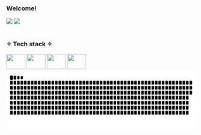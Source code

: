 ### Welcome!
<div>
<img height="160em" src="https://github-readme-stats.vercel.app/api?username=beaalvess&show_icons=true&theme=midnight-purple&include_all_commits=true&count_private=true"/>
<img height="160em" src="https://github-readme-stats.vercel.app/api/top-langs/?username=beaalvess&layout=compact&langs_count=16&theme=midnight-purple"/>
</div>

<div style="display: inline_block"><br>
  
### ✧ Tech stack ✧
<img height="40" width="50" src="https://cdn.jsdelivr.net/gh/devicons/devicon@latest/icons/csharp/csharp-original.svg"/>
<img height="40" width="50" src="https://cdn.jsdelivr.net/gh/devicons/devicon@latest/icons/java/java-original.svg"/>
<img height="40" width="50" src="https://cdn.jsdelivr.net/gh/devicons/devicon@latest/icons/html5/html5-original.svg"/>
<img height="40" width="50"  src="https://cdn.jsdelivr.net/gh/devicons/devicon@latest/icons/css3/css3-original.svg" />
</div>
<img style="align-items: center" height="160em" alt="GitHub Snake" src="https://raw.githubusercontent.com/beaalvess/beaalvess/output/github-contribution-grid-snake-dark.svg"/>

<!--
**beaalvess/beaalvess** is a ✨ _special_ ✨ repository because its `README.md` (this file) appears on your GitHub profile.
Here are some ideas to get you started:

- 🔭 I’m currently working on ...
- 🌱 I’m currently learning ...
- 👯 I’m looking to collaborate on ...
- 🤔 I’m looking for help with ...
- 💬 Ask me about ...
- 📫 How to reach me: ...
- 😄 Pronouns: ...
- ⚡ Fun fact: ...
-->
